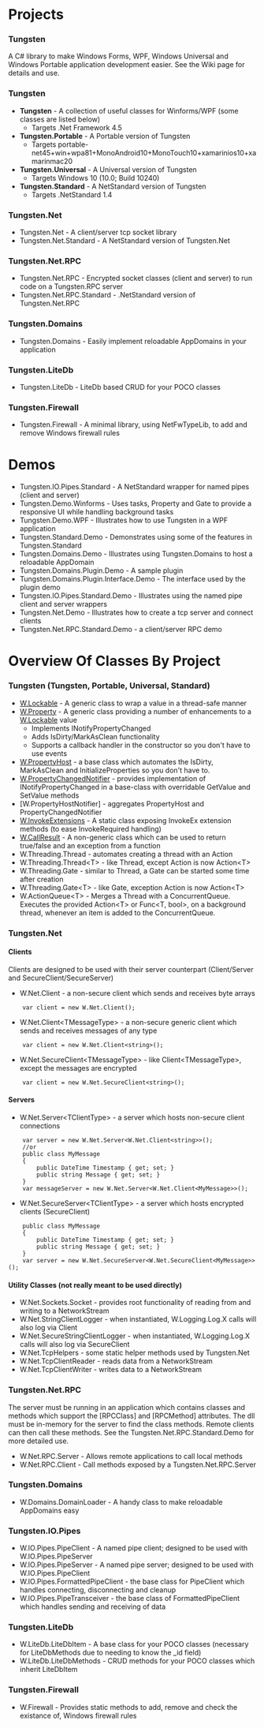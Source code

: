 # Projects

### Tungsten
A C# library to make Windows Forms, WPF, Windows Universal and Windows Portable application development easier.  See the Wiki page for details and use.

### Tungsten ###
* **Tungsten** - A collection of useful classes for Winforms/WPF (some classes are listed below)
  * Targets .Net Framework 4.5
* **Tungsten.Portable** - A Portable version of Tungsten
  * Targets portable-net45+win+wpa81+MonoAndroid10+MonoTouch10+xamarinios10+xamarinmac20
* **Tungsten.Universal** - A Universal version of Tungsten
  * Targets Windows 10 (10.0; Build 10240)
* **Tungsten.Standard** - A NetStandard version of Tungsten
  * Targets .NetStandard 1.4

### Tungsten.Net
* Tungsten.Net - A client/server tcp socket library
* Tungsten.Net.Standard - A NetStandard version of Tungsten.Net

### Tungsten.Net.RPC
* Tungsten.Net.RPC - Encrypted socket classes (client and server) to run code on a Tungsten.RPC server
* Tungsten.Net.RPC.Standard - .NetStandard version of Tungsten.Net.RPC

### Tungsten.Domains
* Tungsten.Domains - Easily implement reloadable AppDomains in your application

### Tungsten.LiteDb
* Tungsten.LiteDb - LiteDb based CRUD for your POCO classes

### Tungsten.Firewall
* Tungsten.Firewall - A minimal library, using NetFwTypeLib, to add and remove Windows firewall rules

# Demos
* Tungsten.IO.Pipes.Standard - A NetStandard wrapper for named pipes (client and server)
* Tungsten.Demo.Winforms - Uses tasks, Property and Gate to provide a responsive UI while handling background tasks
* Tungsten.Demo.WPF - Illustrates how to use Tungsten in a WPF application
* Tungsten.Standard.Demo - Demonstrates using some of the features in Tungsten.Standard
* Tungsten.Domains.Demo - Illustrates using Tungsten.Domains to host a reloadable AppDomain
* Tungsten.Domains.Plugin.Demo - A sample plugin
* Tungsten.Domains.Plugin.Interface.Demo - The interface used by the plugin demo
* Tungsten.IO.Pipes.Standard.Demo - Illustrates using the named pipe client and server wrappers
* Tungsten.Net.Demo - Illustrates how to create a tcp server and connect clients
* Tungsten.Net.RPC.Standard.Demo - a client/server RPC demo

# Overview Of Classes By Project

### Tungsten (Tungsten, Portable, Universal, Standard)
* [W.Lockable](https://github.com/mode51/Tungsten/wiki/Lockable) - A generic class to wrap a value in a thread-safe manner
* [W.Property](https://github.com/mode51/Tungsten/wiki/Property) - A generic class providing a number of enhancements to a [W.Lockable](https://github.com/mode51/Tungsten/wiki/Lockable) value
    * Implements INotifyPropertyChanged
    * Adds IsDirty/MarkAsClean functionality
    * Supports a callback handler in the constructor so you don't have to use events
* [W.PropertyHost](https://github.com/mode51/Tungsten/wiki/PropertyHost) - a base class which automates the IsDirty, MarkAsClean and InitializeProperties so you don't have to.
* [W.PropertyChangedNotifier](https://github.com/mode51/Tungsten/wiki/PropertyChangedNotifier) - provides implementation of INotifyPropertyChanged in a base-class with overridable GetValue and SetValue methods
* [W.PropertyHostNotifier] - aggregates PropertyHost and PropertyChangedNotifier
* [W.InvokeExtensions](https://github.com/mode51/Tungsten/wiki/InvokeExtensions) - A static class exposing InvokeEx extension methods (to ease InvokeRequired handling)
* [W.CallResult](https://github.com/mode51/Tungsten/wiki/CallResult) - A non-generic class which can be used to return true/false and an exception from a function
* W.Threading.Thread - automates creating a thread with an Action
* W.Threading.Thread\<T\> - like Thread, except Action is now Action\<T\>
* W.Threading.Gate - similar to Thread, a Gate can be started some time after creation
* W.Threading.Gate\<T\> - like Gate, exception Action is now Action\<T\>
* W.ActionQueue\<T\> - Merges a Thread with a ConcurrentQueue.  Executes the provided Action\<T\> or Func\<T, bool\>, on a background thread, whenever an item is added to the ConcurrentQueue.

### Tungsten.Net
#### Clients
Clients are designed to be used with their server counterpart (Client/Server and SecureClient/SecureServer)
* W.Net.Client - a non-secure client which sends and receives byte arrays
```
    var client = new W.Net.Client();
```
* W.Net.Client\<TMessageType\> - a non-secure generic client which sends and receives messages of any type
```
    var client = new W.Net.Client<string>();
```
* W.Net.SecureClient\<TMessageType\> - like Client\<TMessageType\>, except the messages are encrypted
```
    var client = new W.Net.SecureClient<string>();
```

#### Servers
* W.Net.Server\<TClientType\> - a server which hosts non-secure client connections
```
    var server = new W.Net.Server<W.Net.Client<string>>();
    //or
    public class MyMessage
    {
        public DateTime Timestamp { get; set; }
        public string Message { get; set; }
    }
    var messageServer = new W.Net.Server<W.Net.Client<MyMessage>>();
```

* W.Net.SecureServer\<TClientType\> - a server which hosts encrypted clients (SecureClient)
```
    public class MyMessage
    {
        public DateTime Timestamp { get; set; }
        public string Message { get; set; }
    }
    var server = new W.Net.SecureServer<W.Net.SecureClient<MyMessage>>();
```

#### Utility Classes (not really meant to be used directly)
* W.Net.Sockets.Socket - provides root functionality of reading from and writing to a NetworkStream
* W.Net.StringClientLogger - when instantiated, W.Logging.Log.X calls will also log via Client<string>
* W.Net.SecureStringClientLogger - when instantiated, W.Logging.Log.X calls will also log via SecureClient<string>
* W.Net.TcpHelpers - some static helper methods used by Tungsten.Net
* W.Net.TcpClientReader - reads data from a NetworkStream
* W.Net.TcpClientWriter - writes data to a NetworkStream

### Tungsten.Net.RPC
The server must be running in an application which contains classes and methods which support the [RPCClass] and [RPCMethod] attributes.  The dll must be in-memory for the server to find the class methods.  Remote clients can then call these methods.  See the Tungsten.Net.RPC.Standard.Demo for more detailed use.
* W.Net.RPC.Server - Allows remote applications to call local methods
* W.Net.RPC.Client - Call methods exposed by a Tungsten.Net.RPC.Server

### Tungsten.Domains
* W.Domains.DomainLoader - A handy class to make reloadable AppDomains easy

### Tungsten.IO.Pipes
* W.IO.Pipes.PipeClient - A named pipe client; designed to be used with W.IO.Pipes.PipeServer
* W.IO.Pipes.PipeServer - A named pipe server; designed to be used with W.IO.Pipes.PipeClient
* W.IO.Pipes.FormattedPipeClient - the base class for PipeClient which handles connecting, disconnecting and cleanup
* W.IO.Pipes.PipeTransceiver - the base class of FormattedPipeClient which handles sending and receiving of data

### Tungsten.LiteDb
* W.LiteDb.LiteDbItem - A base class for your POCO classes (necessary for LiteDbMethods due to needing to know the \_id field)
* W.LiteDb.LiteDbMethods - CRUD methods for your POCO classes which inherit LiteDbItem

### Tungsten.Firewall
* W.Firewall - Provides static methods to add, remove and check the existance of, Windows firewall rules
